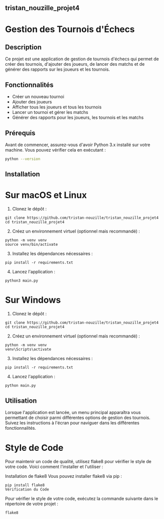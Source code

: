 ## tristan_nouzille_projet4

# Gestion des Tournois d'Échecs

## Description
Ce projet est une application de gestion de tournois d'échecs qui permet de créer des tournois, d'ajouter des joueurs, de lancer des matchs et de générer des rapports sur les joueurs et les tournois.

## Fonctionnalités
- Créer un nouveau tournoi
- Ajouter des joueurs
- Afficher tous les joueurs et tous les tournois
- Lancer un tournoi et gérer les matchs
- Générer des rapports pour les joueurs, les tournois et les matchs

## Prérequis
Avant de commencer, assurez-vous d'avoir Python 3.x installé sur votre machine. Vous pouvez vérifier cela en exécutant :

```bash
python --version

```
## Installation
 # Sur macOS et Linux

 1. Clonez le dépôt :

  ```
  git clone https://github.com/tristan-nouzille/tristan_nouzille_projet4
  cd tristan_nouzille_projet4

  ```

  2. Créez un environnement virtuel (optionnel mais recommandé) :

   ```
  python -m venv venv
  source venv/bin/activate
   ```

  3. Installez les dépendances nécessaires :

   ```
   pip install -r requirements.txt
   ```

  4. Lancez l'application :

  ```
  python3 main.py
  ```

# Sur Windows

 1. Clonez le dépôt :

  ```
  git clone https://github.com/tristan-nouzille/tristan_nouzille_projet4
  cd tristan_nouzille_projet4
  ```
 2. Créez un environnement virtuel (optionnel mais recommandé) :
  
  ```
  python -m venv venv
  venv\Scripts\activate  
  ```

 3. Installez les dépendances nécessaires :
   
   ```
   pip install -r requirements.txt
   ```

 4. Lancez l'application :

```
python main.py
```

## Utilisation

Lorsque l'application est lancée, un menu principal apparaîtra vous permettant de choisir parmi différentes options de gestion des tournois. Suivez les instructions à l'écran pour naviguer dans les différentes fonctionnalités.

# Style de Code
Pour maintenir un code de qualité, utilisez flake8 pour vérifier le style de votre code. Voici comment l'installer et l'utiliser :

Installation de flake8
Vous pouvez installer flake8 via pip :

```
pip install flake8
Vérification du Code
```

Pour vérifier le style de votre code, exécutez la commande suivante dans le répertoire de votre projet :

```
flake8
```
